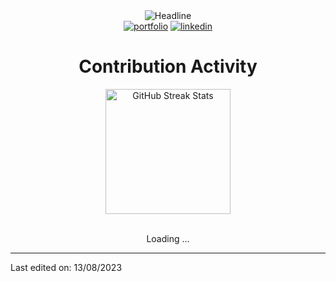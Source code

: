 <div>
    <div align=center>
        <img src="https://readme-typing-svg.herokuapp.com?color=%236FDA44&size=32&center=true&vCenter=true&width=600&height=50&lines=Hi+there+I'm+Zakelfathi+%F0%9F%91%8B;Software+and+Data+Student;Full+stack+developer;Problem+Solver;Freelancer;Data+Enthusiast" alt="Headline" />
    </div>
    <div align=center>
         <a href="http://www.elfathi.me/"><img src="https://img.shields.io/badge/Portfolio-494949?style=flat&logo=portfolio" alt="portfolio" /></a>
        <a href="https://www.linkedin.com/in/zakelfathi/"><img src="https://img.shields.io/badge/LinkedIn-0077b5?style=flat&logo=ll" alt="linkedin" /></a>
    </div>
    <div align=center>
        <h1>Contribution Activity</h1>
        <img src="https://github-readme-streak-stats.herokuapp.com/?user=zakelfathi&theme=dark&date_format=j%20M%5B%20Y%5D&currStreakLabel=6FDA44&fire=6FDA44&ring=6FDA44" alt="GitHub Streak Stats" height="200" />
        <br>
        <br>
    </div>
    <div align=center>
        <p>Loading ...</p>
    </div>
</div>

------
Last edited on: 13/08/2023
